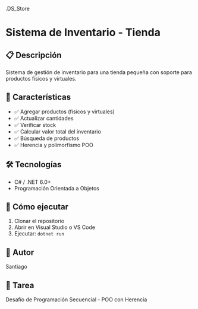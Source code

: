 .DS_Store
# Sistema de Inventario - Tienda

## 📋 Descripción
Sistema de gestión de inventario para una tienda pequeña con soporte para productos físicos y virtuales.

## 🎯 Características
- ✅ Agregar productos (físicos y virtuales)
- ✅ Actualizar cantidades
- ✅ Verificar stock
- ✅ Calcular valor total del inventario
- ✅ Búsqueda de productos
- ✅ Herencia y polimorfismo POO

## 🛠️ Tecnologías
- C# / .NET 6.0+
- Programación Orientada a Objetos

## 🚀 Cómo ejecutar
1. Clonar el repositorio
2. Abrir en Visual Studio o VS Code
3. Ejecutar: `dotnet run`

## 👤 Autor
Santiago

## 📝 Tarea
Desafío de Programación Secuencial - POO con Herencia
